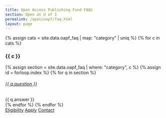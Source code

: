 ```yaml
---
title: Open Access Publishing Fund FAQs
section: Open at U of I
permalink: /open/oapf/faq.html
layout: page
---
```


{% assign cats = site.data.oapf_faq | map: "category" | uniq %}
{% for c in cats %}

### {{ c }}

{% assign section = site.data.oapf_faq | where: "category", c %}
{% assign id = forloop.index %}
{% for q in section %}
<div class="card my-3">
    <div class="card-header">
        <h6 class="card-title mb-0">
            <a data-toggle="collapse" href="#collapse{{ id }}{{ forloop.index }}">{{ q.question }} <span class="fas fa-chevron-down smalltxt"></span></a>
        </h6>
    </div>
    <div id="collapse{{ id }}{{ forloop.index }}" class="collapse">
        <div class="card-body">{{ q.answer }}</div>
    </div>
</div> 
{% endfor %}
{% endfor %}

<div class="text-center align-content-center mt-4">
    <a href="eligibility.html" class="btn btn-secondary btn-sm my-2"><span class="fas fa-list"></span> Eligibility</a>
    <a href="apply.html" class="btn btn-secondary btn-sm my-2"><span class="fas fa-check"></span> Apply</a>
    <a href="mailto:marcosv@uidaho.edu" class="btn btn-secondary btn-sm my-2"><span class="fas fa-user"></span> Contact</a> 
</div>
<br>

